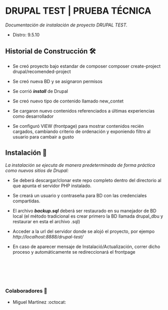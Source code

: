 # DRUPAL TEST | PRUEBA TÉCNICA

_Documentación de instalación de proyecto DRUPAL TEST._
- Distro: 9.5.10

## Historial de Construcción 🛠️

- Se creó proyecto bajo estandar de composer
    composer create-project drupal/recomended-project
- Se creó nueva BD y se asignaron permisos

- Se corrió **_install_** de Drupal

- Se creó nuevo tipo de contenido llamado new_contet

- Se cargaron nuevo contenidos referenciados a últimas experiencias como desarrollador

- Se configuró VIEW (frontpage) para mostrar contenidos recién cargados, cambiando criterio de ordenación y exponiendo filtro al usuario para cambair a gusto


## Instalación 📝

_La instalación se ejecuta de manera predeterminada de forma práctica como nuevos sitios de Drupal:_

- Se deberá descargar/clonar este repo completo dentro del directorio al que apunta el servidor PHP instalado.

- Se creará un usuario y contraseña para BD con las credenciales compartidas.

- El archivo **_backup.sql_** deberá ser restaurado en su manejador de BD local (el método tradicional es crear primero la BD llamada drupal_dbu y restaurar en esta el archivo .sql)

- Acceder a la url del servidor donde se alojó el proyecto, por ejempo _http://localhost:8888/drupal-test/_

- En caso de aparecer mensaje de Instalació/Actualización, correr dicho proceso y automáticamente se redireccionará el frontpage

<br/><br/>
<br/><br/>
### Colaboradores 🚀

- Miguel Martínez
:octocat: